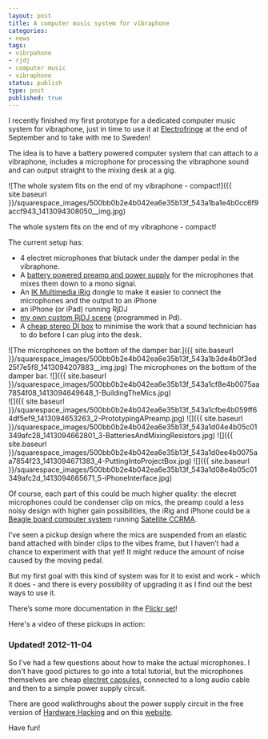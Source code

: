 ```yaml
---
layout: post
title: A computer music system for vibraphone
categories:
- news
tags:
- vibrpahone
- rjdj
- computer music
- vibraphone
status: publish
type: post
published: true
---
```


I recently finished my first prototype for a dedicated computer music system for vibraphone, just in time to use it at 
[Electrofringe](http://www.electrofringe.net/) at the end of September and to take with me to Sweden!

The idea is to have a battery powered computer system that can attach to a vibraphone, includes a microphone for processing the vibraphone sound and can output straight to the mixing desk at a gig.
  
       
![The whole system fits on the end of my vibraphone - compact!]({{ site.baseurl }}/squarespace_images/500bb0b2e4b042ea6e35b13f_543a1ba1e4b0cc6f9accf943_1413094308050__img.jpg) 

The whole system fits on the end of my vibraphone - compact! 
  
The current setup has:


* 4 electret microphones that blutack under the damper pedal in the vibraphone.
* A [battery powered preamp and power supply](http://www.amazon.com/Handmade-Electronic-Music-Hardware-Hacking/dp/0415998735/ref=dp_ob_title_bk) for the microphones that mixes them down to a mono signal.
* An [IK Multimedia iRig](http://www.ikmultimedia.com/irig/features/) dongle to make it easier to connect the microphones and the output to an iPhone
* an iPhone (or iPad) running RjDJ
* [my own custom RjDJ scene](http://rjdj.me/music/Charles%20Martin/Norra%20Vinter/399/) (programmed in Pd).
* A [cheap stereo DI box](http://www.behringer.com/EN/Products/DI20.aspx) to minimise the work that a sound technician has to do before I can plug into the desk.
  

![The microphones on the bottom of the damper bar.]({{ site.baseurl }}/squarespace_images/500bb0b2e4b042ea6e35b13f_543a1b3de4b0f3ed25f7e5f8_1413094207883__img.jpg) The microphones on the bottom of the damper bar.
![]({{ site.baseurl }}/squarespace_images/500bb0b2e4b042ea6e35b13f_543a1cf8e4b0075aa7854f08_1413094649648_1-BuildingTheMics.jpg)   
![]({{ site.baseurl }}/squarespace_images/500bb0b2e4b042ea6e35b13f_543a1cfbe4b059ff64df5ef9_1413094653263_2-PrototypingAPreamp.jpg)
![]({{ site.baseurl }}/squarespace_images/500bb0b2e4b042ea6e35b13f_543a1d04e4b05c01349afc28_1413094662801_3-BatteriesAndMixingResistors.jpg)
![]({{ site.baseurl }}/squarespace_images/500bb0b2e4b042ea6e35b13f_543a1d0ee4b0075aa7854f23_1413094671383_4-PuttingIntoProjectBox.jpg)
![]({{ site.baseurl }}/squarespace_images/500bb0b2e4b042ea6e35b13f_543a1d08e4b05c01349afc2d_1413094665671_5-iPhoneInterface.jpg)

Of course, each part of this could be much higher quality: the elecret microphones could be condenser clip on mics, the preamp could a less noisy design with higher gain possibilities, the iRig and iPhone could be a [Beagle board computer system](http://beagleboard.org/hardware-xM) running [Satellite CCRMA](https://ccrma.stanford.edu/~eberdahl/Satellite/).

I’ve seen a pickup design where the mics are suspended from an elastic band attached with binder clips to the vibes frame, but I haven’t had a chance to experiment with that yet! It might reduce the amount of noise caused by the moving pedal.

But my first goal with this kind of system was for it to exist and work - which it does - and there is every possibility of upgrading it as I find out the best ways to use it.

There’s some more documentation in the 
[Flickr set](http://www.flickr.com/photos/chuck_notorious/sets/72157627854258763/)!

Here's a video of these pickups in action:

<!-- TODO: insert video again. -->

### Updated! 2012-11-04

So I've had a few questions about how to make the actual microphones. I don't have good pictures to go into a total tutorial, but the microphones themselves are cheap [electret capsules](http://www.jaycar.com.au/productView.asp?ID=AM4011&keywords=electret+mics&form=KEYWORD), connected to a long audio cable and then to a simple power supply circuit.

There are good walkthroughs about the power supply circuit in the free version of [Hardware Hacking](http://www.nicolascollins.com/texts/originalhackingmanual.pdf) and on this [website](http://webpages.charter.net/tidmarsh/binmic/).

Have fun!